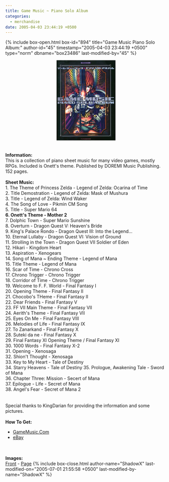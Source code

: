 ```yaml
---
title: Game Music ~ Piano Solo Album
categories:
  - merchandise
date: 2005-04-03 23:44:19 +0500
---
```

{% include box-open.html box-id="894" title="Game Music Piano Solo Album:" author-id="45" timestamp="2005-04-03 23:44:19 +0500" type="norm" dbname="box23486" last-modified-by="45" %}
	<center>
	<img src="/merchandise/images/gmpsa_title.jpg" border="0" alt="Game Music ~ Piano Solo Album" />
	</center>
	<br /><br />
	<b>Information:</b>
	<br />
	This is a collection of piano sheet music for many video games, mostly RPGs. Included is 
	Onett's theme. Published by DOREMI Music Publishing. 152 pages.
	<br /><br />
	<b>Sheet Music:</b>
	<br />
<table1 />
	1. The Theme of Princess Zelda - Legend of Zelda: Ocarina of Time<br />
	2. Title Demostration - Legend of Zelda: Mask of Mushura<br />
	3. Title - Legend of Zelda: Wind Waker<br />
	4. The Song of Love - Pikmin CM Song<br />
	5. Title - Super Mario 64<br />
	<b>6. Onett's Theme - Mother 2</b><br />
	7. Dolphic Town - Super Mario Sunshine<br />
	8. Overturn - Dragon Quest V: Heaven's Bride<br />
	9. King's Palace Rondo - Dragon Quest III: Into the Legend...<br />
	10. Eternal Lullaby - Dragon Quest VI: Vision of Ground<br />
	11. Strolling in the Town - Dragon Quest VII Soldier of Eden<br />
	12. Hikari - Kingdom Heart<br />
	13. Aspiration - Xenogears<br />
	14. Song of Mana ~ Ending Theme - Legend of Mana<br /> 
	15. Title Theme - Legend of Mana<br />
	16. Scar of Time - Chrono Cross<br />
	17. Chrono Trigger - Chrono Trigger<br />
	18. Corridor of Time - Chrono Trigger<br />
	19. Welcome to F. F. World - Final Fantasy I<br />
<table2 />
	20. Opening Theme - Final Fantasy II<br />
	21. Chocobo's THeme - Final Fantasy II<br />
	22. Dear Friends - Final Fantasy V<br />
	23. FF VII Main Theme - Final Fantasy VII<br />
	24. Aerith's Theme - Final Fantasy VII<br />
	25. Eyes On Me - Final Fantasy VIII<br />
	26. Melodies of Life - Final Fantasy IX<br />
	27. To Zanarkand - Final Fantasy X<br />
	28. Suteki da ne - Final Fantasy X<br />
	29. Final Fantasy XI Opening Theme / Final Fantasy XI<br />
	30. 1000 Words - Final Fantasy X-2<br />
	31. Opening - Xenosaga<br />
	32. Shion't Thought - Xenosaga<br />
	33. Key to My Heart - Tale of Destiny<br />
	34. Starry Heavens - Tale of Destiny 
	35. Prologue, Awakening Tale - Sword of Mana<br />
	36. Chapter Three: Mission - Secert of Mana<br />
	37. Epilogue - Life - Secret of Mana<br />
	38. Angel's Fear - Secret of Mana 2<br />
<table3 />
	<br /><br />
	Special thanks to KingDarian for providing the information and some pictures.
	<br /><br />
	<b>How To Get:</b>
	<br />
	<ul>
	<li><a href="http://www.gamemusic.com/cgi-bin/WebObjects/GMOStore.woa/2/wa/ProductDetail?pid=10956&cid=8010&wosid=bR2yTxWqO7V0u3jzQCK14w&did=121">GameMusic.Com</a></li>
	<li><a href="http://www.ebay.com">eBay</a></li>
	</ul>
	<br /><br />
	<b>Images:</b>
	<br />
	<a href="/merchandise/images/gmpsa_front.jpg">Front</a> - <a href="/merchandise/images/gmpsa_page.jpg">Page</a>
{% include box-close.html author-name="ShadowX" last-modified-on="2005-07-01 21:55:58 +0500" last-modified-by-name="ShadowX" %}
